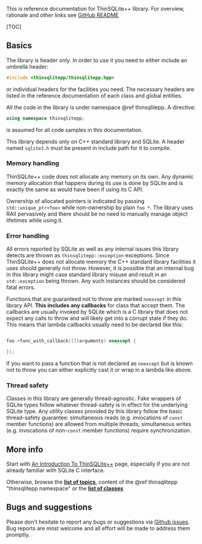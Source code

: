 This is reference documentation for ThinSQLite++ library. For overview, rationale and other links see
[GitHub README](https://github.com/gershnik/thinsqlitepp)

[TOC]

## Basics

The library is header only. In order to use it you need to either include an umbrella header:
```cpp
#include <thinsqlitepp/thinsqlitepp.hpp>
```

or individual headers for the facilities you need. The necessary headers are listed in the reference documentation
of each class and global entities.

All the code in the library is under namespace @ref thinsqlitepp. A directive:
```cpp
using namespace thinsqlitepp;
```
is assumed for all code samples in this documentation.

This library depends only on C++ standard library and SQLite. A header named `sqlite3.h` must be present
in include path for it to compile.

### Memory handling

ThinSQLite++ code does not allocate any memory on its own. Any dynamic memory allocation that happens
during its use is done by SQLite and is exactly the same as would have been if using its C API.

Ownership of allocated pointers is indicated by passing `std::unique_ptr<foo>` while non-ownership
by plain `foo *`. The library uses RAII pervasively and there should be no need to manually manage object 
lifetimes while using it.

### Error handling

All errors reported by SQLite as well as any internal issues this library detects are thrown 
as `thinsqlitepp::exception` exceptions. Since ThinSQLite++ does not allocate memory the C++
standard library facilities it uses should generally not throw. However, it is possible that an 
internal bug in this library might case standard library misuse and result in an
`std::exception` being thrown. Any such instances should be considered fatal errors.

Functions that are guaranteed not to throw are marked `noexcept` in this library API. **This includes
any callbacks** for class that accept them. The callbacks are usually invoked by SQLite which is a C library that 
does not expect any calls to throw and will likely get into a corrupt state if they do. This means that
lambda callbacks usually need to be declared like this:
```cpp

foo->func_with_callback([](arguments) noexcept {

});
```

If you want to pass a function that is not declared as `noexcept` but is known not to throw you can
either explicitly cast it or wrap in a lambda like above.

### Thread safety

Classes in this library are generally thread-agnostic. Fake wrappers of SQLite types follow whatever
thread-safety is in effect for the underlying SQLite type. Any utility classes provided by this library 
follow the basic thread-safety guarantee: simultaneous reads (e.g. invocations of `const` member functions)
are allowed from multiple threads; simultaneous writes (e.g. invocations of non-`const` member functions) 
require synchronization.

## More info

Start with [An Introduction To ThinSQLite++](intro.md) page, especially if you are not already familiar with SQLite C interface.

Otherwise, browse the [**list of topics**](topics.html)</b>, content of the @ref thinsqlitepp "thinsqlitepp namespace" or the [**list of classes**](annotated.html)

## Bugs and suggestions

Please don't hesitate to report any bugs or suggestions via [Github issues](https://github.com/gershnik/thinsqlitepp/issues).
Bug reports are most welcome and all effort will be made to address them promptly.





